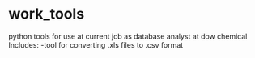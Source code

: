 # work_tools
python tools for use at current job as database analyst at dow chemical
Includes:
-tool for converting .xls files to .csv format
